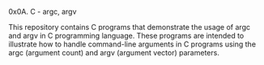 0x0A. C - argc, argv

This repository contains C programs that demonstrate the usage of argc and argv in C programming language. These programs are intended to illustrate how to handle command-line arguments in C programs using the argc (argument count) and argv (argument vector) parameters.

